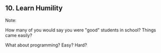 <!-- .slide: data-background="resources/humility.jpg" -->

## 10. Learn Humility


Note:

How many of you would say you were "good" students in school? Things came easily?

What about programming? Easy? Hard?
